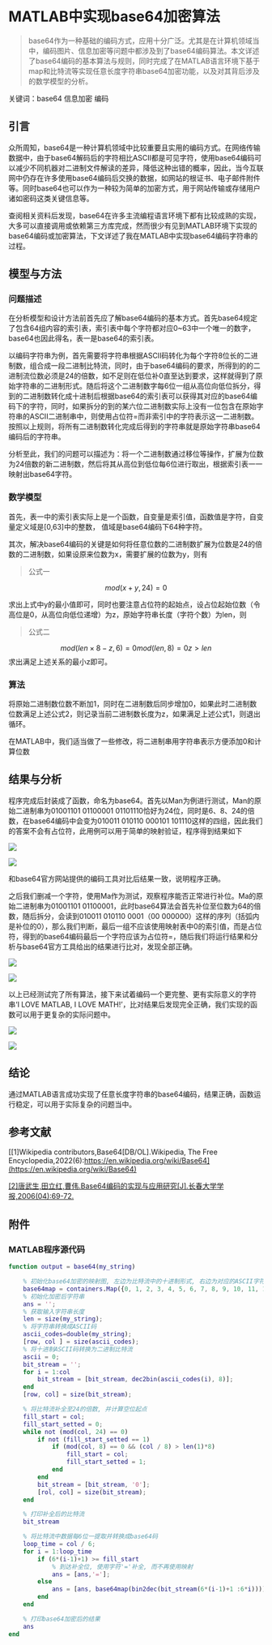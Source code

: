 
<!-- 标题：xxxx
作者及作者单位：xxx
摘要：xxx（研究目的，使用了什么方法，主要的结果结论是什么）
关键词：xxx（至少3个）
1、引言：研究问题的背景，目前前人研究的情况，针对这个问题还有哪些方面没有解决，我们从哪方面着手去做，应用什么方法
2、模型与方法
2-1、问题描述
2-2、数学模型
2-3、算法
3、结果与分析
4、结论
5、参考文献
6、附件
Matlab程序代码 -->

# MATLAB中实现base64加密算法

> base64作为一种基础的编码方式，应用十分广泛。尤其是在计算机领域当中，编码图片、信息加密等问题中都涉及到了base64编码算法。本文详述了base64编码的基本算法与规则，同时完成了在MATLAB语言环境下基于map和比特流等实现任意长度字符串base64加密功能，以及对其背后涉及的数学模型的分析。

<!-- USTB 42024203 -->

关键词：base64 信息加密 编码

## 引言

众所周知，base64是一种计算机领域中比较重要且实用的编码方式。在网络传输数据中，由于base64解码后的字符相比ASCII都是可见字符，使用base64编码可以减少不同机器对二进制文件解读的差异，降低这种出错的概率，因此，当今互联网中仍存在许多使用base64编码后交换的数据，如网站的根证书、电子邮件附件等。同时base64也可以作为一种较为简单的加密方式，用于网站传输或存储用户诸如密码这类关键信息等。

查阅相关资料后发现，base64在许多主流编程语言环境下都有比较成熟的实现，大多可以直接调用或依赖第三方库完成，然而很少有见到MATLAB环境下实现的base64编码或加密算法，下文详述了我在MATLAB中实现base64编码字符串的过程。

## 模型与方法

### 问题描述

在分析模型和设计方法前首先应了解base64编码的基本方式。首先base64规定了包含64组内容的索引表，索引表中每个字符都对应0~63中一个唯一的数字，base64也因此得名，表一是base64的索引表。

以编码字符串为例，首先需要将字符串根据ASCII码转化为每个字符8位长的二进制数，组合成一段二进制比特流，同时，由于base64编码的要求，所得到的的二进制流位数必须是24的倍数，如不足则在低位补0直至达到要求，这样就得到了原始字符串的二进制形式。随后将这个二进制数字每6位一组从高位向低位拆分，得到的二进制数转化成十进制后根据base64的索引表可以获得其对应的base64编码下的字符，同时，如果拆分的到的某六位二进制数实际上没有一位包含在原始字符串的ASCII二进制串中，则使用占位符=而非索引中的字符表示这一二进制数。按照以上规则，将所有二进制数转化完成后得到的字符串就是原始字符串base64编码后的字符串。

分析至此，我们的问题可以描述为：将一个二进制数通过移位等操作，扩展为位数为24倍数的新二进制数，然后将其从高位到低位每6位进行取出，根据索引表一一映射出base64字符。


### 数学模型

首先，表一中的索引表实际上是一个函数，自变量是索引值，函数值是字符，自变量定义域是[0,63]中的整数， 值域是base64编码下64种字符。

其次，解决base64编码的关键是如何将任意位数的二进制数扩展为位数是24的倍数的二进制数，如果设原来位数为x，需要扩展的位数为y，则有
> 公式一

$$
mod(x+y, 24) = 0
$$


求出上式中y的最小值即可，同时也要注意占位符的起始点，设占位起始位数（令高位是0，从高位向低位递增）为z，原始字符串长度（字符个数）为len，则
> 公式二

$$
mod(len\times 8-z, 6) = 0
mod(len, 8) = 0
z>len
$$
求出满足上述关系的最小z即可。


### 算法

将原始二进制数位数不断加1，同时在二进制数后同步增加0，如果此时二进制数位数满足上述公式2，则记录当前二进制数长度为z，如果满足上述公式1，则退出循环。

在MATLAB中，我们适当做了一些修改，将二进制串用字符串表示方便添加0和计算位数


## 结果与分析

程序完成后封装成了函数，命名为base64。首先以Man为例进行测试，Man的原始二进制串为01001101 01100001 01101110恰好为24位，同时是6、8、24的倍数，在base64编码中会变为010011 010110 000101 101110这样的四组，因此我们的答案不会有占位符，此用例可以用于简单的映射验证，程序得到结果如下

![](./img/01.png)


![](./img/01ans.png)

和base64官方网站提供的编码工具对比后结果一致，说明程序正确。

之后我们删减一个字符，使用Ma作为测试，观察程序能否正常进行补位。Ma的原始二进制串为01001101 01100001，此时base64算法会首先补位至位数为64的倍数，随后拆分，会读到010011 010110 0001（00 000000）这样的序列（括弧内是补位的0），那么我们判断，最后一组不应该使用映射表中0的索引值，而是占位符，得到的base64编码最后一个字符应该为占位符=，随后我们将运行结果和分析与base64官方工具给出的结果进行比对，发现全部正确。

![](./img/02.png)


![](./img/02ans.png)


以上已经测试完了所有算法，接下来试着编码一个更完整、更有实际意义的字符串‘I LOVE MATLAB, I LOVE MATH!’，比对结果后发现完全正确，我们实现的函数可以用于更复杂的实际问题中。

![](./img/03.png)


![](./img/03ans.png)



## 结论

通过MATLAB语言成功实现了任意长度字符串的base64编码，结果正确，函数运行稳定，可以用于实际复杂的问题当中。

## 参考文献

[[1]Wikipedia contributors,Base64[DB/OL].Wikipedia, The Free Encyclopedia,2022(6):https://en.wikipedia.org/wiki/Base64](https://en.wikipedia.org/wiki/Base64)

[[2]唐武生,田立红,曹伟.Base64编码的实现与应用研究[J].长春大学学报,2006(04):69-72.](https://kns.cnki.net/kcms/detail/detail.aspx?dbcode=CJFD&dbname=CJFD2006&filename=CDXB200604018&uniplatform=NZKPT&v=vhK47lJ-_0qnmYdqhcwuWm5BTgqhBZnXwzCljMk6-d4Xkl0h8beCGdqdvtCylNZ5)

## 附件

### MATLAB程序源代码
```MATLAB
function output = base64(my_string)

    % 初始化base64加密的映射图, 左边为比特流中的十进制形式, 右边为对应的ASCII字符
    base64map = containers.Map({0, 1, 2, 3, 4, 5, 6, 7, 8, 9, 10, 11, 12, 13, 14, 15, 16, 17, 18, 19, 20, 21, 22, 23, 24, 25, 26, 27, 28, 29, 30, 31, 32, 33, 34, 35, 36, 37, 38, 39, 40, 41, 42, 43, 44, 45, 46, 47, 48, 49, 50, 51, 52, 53, 54, 55, 56, 57, 58, 59, 60, 61, 62, 63, 64}, {'A', 'B', 'C', 'D', 'E', 'F', 'G', 'H', 'I', 'J', 'K', 'L', 'M', 'N', 'O', 'P', 'Q', 'R', 'S', 'T', 'U', 'V', 'W', 'X', 'Y', 'Z', 'a', 'b', 'c', 'd', 'e', 'f', 'g', 'h', 'i', 'j', 'k', 'l', 'm', 'n', 'o', 'p', 'q', 'r', 's', 't', 'u', 'v', 'w', 'x', 'y', 'z', '0', '1', '2', '3', '4', '5', '6', '7', '8', '9', '+', '/', '=' });
    % 初始化加密后字符串
    ans = '';
    % 获取输入字符串长度
    len = size(my_string);
    % 将字符串转换成ASCII码
    ascii_codes=double(my_string);
    [row, col ] = size(ascii_codes);
    % 将十进制ASCII码转换为二进制比特流
    ascii = 0;
    bit_stream = '';
    for i = 1:col
        bit_stream = [bit_stream, dec2bin(ascii_codes(i), 8)];
    end
    [row, col] = size(bit_stream);

    % 将比特流补全至24的倍数, 并计算空位起点
    fill_start = col;
    fill_start_setted = 0;
    while not (mod(col, 24) == 0)
        if not (fill_start_setted == 1)
            if (mod(col, 8) == 0 && (col / 8) > len(1)*8) 
                fill_start = col;
                fill_start_setted = 1;
            end
        end
        bit_stream = [bit_stream, '0'];
        [rol, col] = size(bit_stream);
    end

    % 打印补全后的比特流
    bit_stream

    % 将比特流中数据每6位一提取并转换成base64码
    loop_time = col / 6;
    for i = 1:loop_time
        if (6*(i-1)+1) >= fill_start
            % 到达补全位, 使用字符'='补全, 而不再使用映射
            ans = [ans,'='];
        else    
            ans = [ans, base64map(bin2dec(bit_stream(6*(i-1)+1 :6*i)))];
        end
    end

    % 打印base64加密后的结果
    ans
end
```


